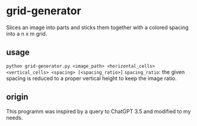 # grid-generator
Slices an image into parts and sticks them together with a colored spacing into a n x m grid.

## usage
`
python grid-generator.py <image_path> <horizontal_cells> <vertical_cells> <spacing> [<spacing_ratio>]
`
`spacing_ratio`: the given spacing is reduced to a proper vertical height to keep the image ratio.


## origin
This programm was inspired by a query to ChatGPT 3.5 and modified to my needs.
